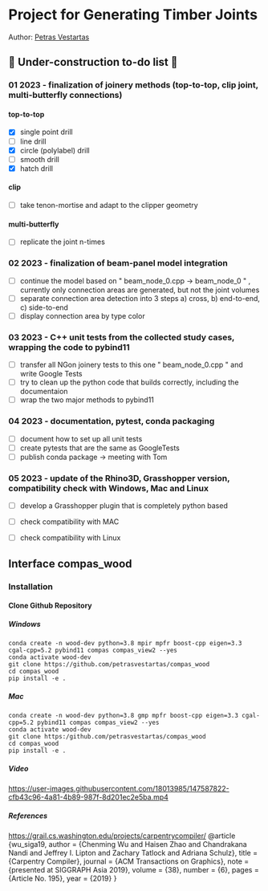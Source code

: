 # Project for Generating Timber Joints

Author: [Petras Vestartas](https://petrasvestartas.com/About-Petras-Vestartas)

## :small_red_triangle: Under-construction to-do list :small_red_triangle:

### 01 2023 - finalization of joinery methods (top-to-top, clip joint, multi-butterfly connections)

#### top-to-top 
- [x] single point drill
- [ ] line drill
- [x] circle (polylabel) drill
- [ ] smooth drill
- [x] hatch drill
#### clip
- [ ] take tenon-mortise and adapt to the clipper geometry
#### multi-butterfly
- [ ] replicate the joint n-times

### 02 2023 - finalization of beam-panel model integration
- [ ] continue the model based on " beam_node_0.cpp -> beam_node_0 " , currently only connection areas are generated, but not the joint volumes
- [ ] separate connection area detection into 3 steps a) cross, b) end-to-end, c) side-to-end
- [ ] display connection area by type color

### 03 2023 - C++ unit tests from the collected study cases, wrapping the code to pybind11
- [ ] transfer all NGon joinery tests to this one " beam_node_0.cpp " and write Google Tests
- [ ] try to clean up the python code that builds correctly, including the documentaion
- [ ] wrap the two major methods to pybind11

### 04 2023 - documentation, pytest, conda packaging
- [ ] document how to set up all unit tests
- [ ] create pytests that are the same as GoogleTests
- [ ] publish conda package -> meeting with Tom

### 05 2023 - update of the Rhino3D, Grasshopper version, compatibility check with Windows, Mac and Linux
- [ ] develop a Grasshopper plugin that is completely python based
- [ ] check compatibility with MAC
- [ ] check compatibility with Linux



## Interface compas_wood

### Installation

#### Clone Github Repository

##### Windows

    conda create -n wood-dev python=3.8 mpir mpfr boost-cpp eigen=3.3 cgal-cpp=5.2 pybind11 compas compas_view2 --yes
    conda activate wood-dev
    git clone https://github.com/petrasvestartas/compas_wood
    cd compas_wood
    pip install -e .

##### Mac


    conda create -n wood-dev python=3.8 gmp mpfr boost-cpp eigen=3.3 cgal-cpp=5.2 pybind11 compas compas_view2 --yes
    conda activate wood-dev
    git clone https:/github.com/petrasvestartas/compas_wood
    cd compas_wood 
    pip install -e . 

##### Video
https://user-images.githubusercontent.com/18013985/147587822-cfb43c96-4a81-4b89-987f-8d201ec2e5ba.mp4



##### References
https://grail.cs.washington.edu/projects/carpentrycompiler/
@article {wu_siga19,
    author = {Chenming Wu and Haisen Zhao and Chandrakana Nandi and Jeffrey I. Lipton and Zachary Tatlock and Adriana Schulz},
    title = {Carpentry Compiler},
    journal = {ACM Transactions on Graphics},
    note = {presented at SIGGRAPH Asia 2019},
    volume = {38},
    number = {6},
    pages = {Article No. 195},
    year = {2019}
}

